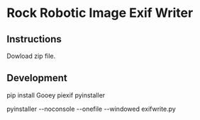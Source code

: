 # Rock Robotic Image Exif Writer

## Instructions

Dowload zip file.

## Development

pip install Gooey piexif pyinstaller

pyinstaller --noconsole --onefile --windowed exifwrite.py